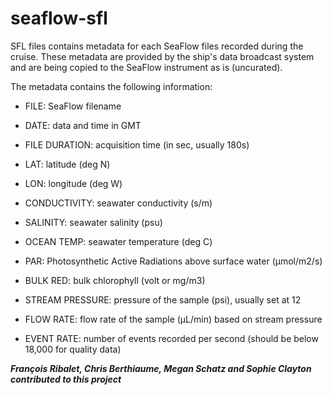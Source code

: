 # seaflow-sfl

SFL files contains metadata for each SeaFlow files recorded during the cruise. These metadata are provided by the ship's data broadcast system and are being copied to the SeaFlow instrument as is (uncurated).

The metadata contains the following information:

- FILE: SeaFlow filename

- DATE: data and time in GMT

- FILE DURATION: acquisition time (in sec, usually 180s)

- LAT: latitude (deg N)

- LON: longitude (deg W)

- CONDUCTIVITY: seawater conductivity (s/m)

- SALINITY: seawater salinity (psu)

- OCEAN TEMP: seawater temperature (deg C)

- PAR: Photosynthetic Active Radiations above surface water (µmol/m2/s)

- BULK RED: bulk chlorophyll (volt or mg/m3)

- STREAM PRESSURE: pressure of the sample (psi), usually set at 12

- FLOW RATE: flow rate of the sample (µL/min) based on stream pressure

- EVENT RATE: number of events recorded per second (should be below 18,000 for quality data)


***François Ribalet, Chris Berthiaume, Megan Schatz and Sophie Clayton contributed to this project***
